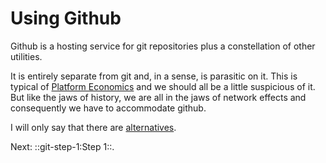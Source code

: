 # Using Github

Github is a hosting service for git repositories plus a constellation of
other utilities.

It is entirely separate from git and, in a sense, is parasitic on it.
This is typical of [Platform
Economics](https://en.wikipedia.org/wiki/Platform_economy#Assessment)
and we should all be a little suspicious of it. But like the jaws of
history, we are all in the jaws of network effects and consequently we
have to accommodate github.

I will only say that there are
[alternatives](https://itsfoss.com/github-alternatives/).


Next: ::git-step-1:Step 1::.
